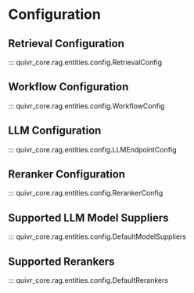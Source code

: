 # Configuration

## Retrieval Configuration
::: quivr_core.rag.entities.config.RetrievalConfig

## Workflow Configuration
::: quivr_core.rag.entities.config.WorkflowConfig

## LLM Configuration
::: quivr_core.rag.entities.config.LLMEndpointConfig

## Reranker Configuration
::: quivr_core.rag.entities.config.RerankerConfig

## Supported LLM Model Suppliers
::: quivr_core.rag.entities.config.DefaultModelSuppliers

## Supported Rerankers
::: quivr_core.rag.entities.config.DefaultRerankers
